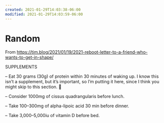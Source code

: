 ```yaml
---
created: 2021-01-29T14:03:38-06:00
modified: 2021-01-29T14:03:59-06:00
---
```


# Random

From https://tim.blog/2021/01/19/2021-reboot-letter-to-a-friend-who-wants-to-get-in-shape/

SUPPLEMENTS

– Eat 30 grams (30g) of protein within 30 minutes of waking up. I know this isn’t a supplement, but it’s important, so I’m putting it here, since I think you might skip to this section. 🙂

– Consider 1000mg of cissus quadrangularis before lunch.

– Take 100–300mg of alpha-lipoic acid 30 min before dinner.

– Take 3,000–5,000iu of vitamin D before bed.
